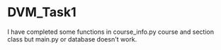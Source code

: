 # DVM_Task1
I have completed some functions in course_info.py course and section class but main.py or database doesn't work.
